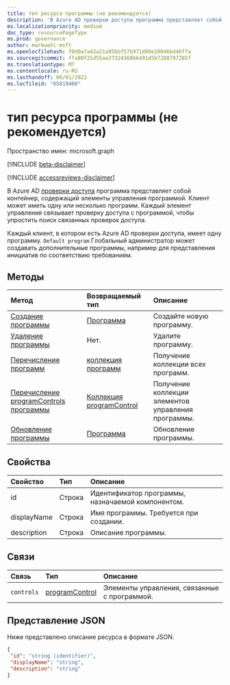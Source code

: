 ```yaml
---
title: тип ресурса программы (не рекомендуется)
description: 'В Azure AD проверки доступа программа представляет собой контейнер, содержащий элементы управления программой. Клиент может иметь одну или несколько программ.  Каждый элемент управления связывает проверку доступа с программой, чтобы упростить поиск связанных проверок доступа.  '
ms.localizationpriority: medium
doc_type: resourcePageType
ms.prod: governance
author: markwahl-msft
ms.openlocfilehash: f0d0a7a42a21a95bbf57b971d09e20046bd46ffa
ms.sourcegitcommit: ffa80f25d55aa37324368b6491d5b7288797285f
ms.translationtype: MT
ms.contentlocale: ru-RU
ms.lasthandoff: 06/01/2022
ms.locfileid: "65819400"
---
```

# <a name="program-resource-type-deprecated"></a>тип ресурса программы (не рекомендуется)

Пространство имен: microsoft.graph

[!INCLUDE [beta-disclaimer](../../includes/beta-disclaimer.md)]

[!INCLUDE [accessreviews-disclaimer](../../includes/accessreviews-disclaimer.md)]

В Azure AD [проверки доступа](accessreviews-root.md) программа представляет собой контейнер, содержащий элементы управления программой. Клиент может иметь одну или несколько программ.  Каждый элемент управления связывает проверку доступа с программой, чтобы упростить поиск связанных проверок доступа.  

Каждый клиент, в котором есть Azure AD проверки доступа, имеет одну программу. `Default program`  Глобальный администратор может создавать дополнительные программы, например для представления инициатив по соответствию требованиям. 


## <a name="methods"></a>Методы

| Метод           | Возвращаемый тип    |Описание|
|:---------------|:--------|:----------|
|[Создание программы](../api/program-create.md) |   [Программа](program.md)   |   Создайте новую программу.|
|[Удаление программы](../api/program-delete.md) |   Нет.   |   Удалите программу.|
|[Перечисление программ](../api/program-list.md) |  [коллекция программ](program.md)|   Получение коллекции всех программ.|
|[Перечисление programControls программы](../api/program-listcontrols.md) |      [Коллекция programControl](programcontrol.md)| Получение коллекции элементов управления программы.|
|[Обновление программы](../api/program-update.md) |   [Программа](program.md)|  Обновление программы.|

## <a name="properties"></a>Свойства
| Свойство     | Тип   |Описание|
|:---------------|:--------|:----------|
| id                        |Строка                              |  Идентификатор программы, назначаемой компонентом.                    |
| displayName               |Строка                              |  Имя программы.  Требуется при создании.                  |
| description               |Строка                              |  Описание программы.           |

## <a name="relationships"></a>Связи
| Связь | Тип   |Описание|
|:---------------|:--------|:----------|
| `controls`                  |[programControl](programcontrol.md) | Элементы управления, связанные с программой. |

## <a name="json-representation"></a>Представление JSON

Ниже представлено описание ресурса в формате JSON.

<!-- {
  "blockType": "resource",
  "optionalProperties": [

  ],
  "keyProperty": "id",
  "@odata.type": "microsoft.graph.program"
}-->

```json
{
 "id": "string (identifier)",
 "displayName": "string",
 "description": "string"
}

```

<!--
{
  "type": "#page.annotation",
  "description": "program resource",
  "keywords": "",
  "section": "documentation",
  "tocPath": "",
  "suppressions": []
}
-->


